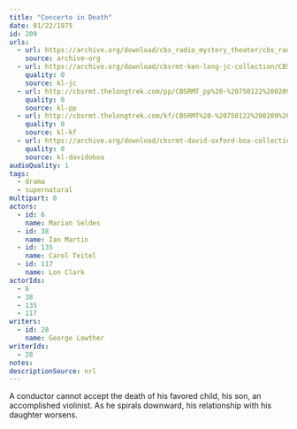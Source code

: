 ```yaml
---
title: "Concerto in Death"
date: 01/22/1975
id: 209
urls: 
  - url: https://archive.org/download/cbs_radio_mystery_theater/cbs_radio_mystery_theater-0201-0250.zip/cbs_radio_mystery_theater-0201-0250%2Fcbsrmt_0209_concerto_in_death.mp3
    source: archive-org
  - url: https://archive.org/download/cbsrmt-ken-long-jc-collection/CBSRMT - 750122 0209 Concerto In Death vbr kb2_jc.mp3
    quality: 0
    source: kl-jc
  - url: http://cbsrmt.thelongtrek.com/pp/CBSRMT_pp%20-%20750122%200209%20Concerto%20in%20Death.mp3
    quality: 0
    source: kl-pp
  - url: http://cbsrmt.thelongtrek.com/kf/CBSRMT%20-%20750122%200209%20Concerto%20In%20Death_kf.mp3
    quality: 0
    source: kl-kf
  - url: https://archive.org/download/cbsrmt-david-oxford-boa-collection/CBSRMT-750122-0209-Concerto-In-Death-(64-44)_kf-{BoA}.mp3
    quality: 0
    source: kl-davidoboa
audioQuality: 1
tags: 
  - drama
  - supernatural
multipart: 0
actors:  
  - id: 6
    name: Marian Seldes  
  - id: 38
    name: Ian Martin  
  - id: 135
    name: Carol Teitel  
  - id: 117
    name: Lon Clark
actorIds:  
  - 6  
  - 38  
  - 135  
  - 117
writers:  
  - id: 28
    name: George Lowther
writerIds:  
  - 28
notes: 
descriptionSource: nrl
---
```

A conductor cannot accept the death of his favored child, his son, an accomplished violinist. As he spirals downward, his relationship with his daughter worsens.